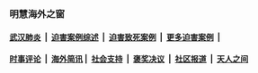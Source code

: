 
### 明慧海外之窗

####  [武汉肺炎](indexes/365.md?t=05280701) &nbsp;|&nbsp;  [迫害案例综述](indexes/328.md?t=05280701) &nbsp;|&nbsp; [迫害致死案例](indexes/277.md?t=05280701)  &nbsp;|&nbsp; [更多迫害案例](indexes/81.md?t=05280701)  &nbsp;|&nbsp; 
####  [时事评论](indexes/19.md?t=05280701) &nbsp;|&nbsp; [海外简讯](indexes/245.md?t=05280701)&nbsp;|&nbsp;  [社会支持](indexes/140.md?t=05280701) &nbsp;|&nbsp; [褒奖决议](indexes/282.md?t=05280701) &nbsp;|&nbsp; [社区报道](indexes/91.md?t=05280701)  &nbsp;|&nbsp; [天人之间](indexes/78.md?t=05280701) 


